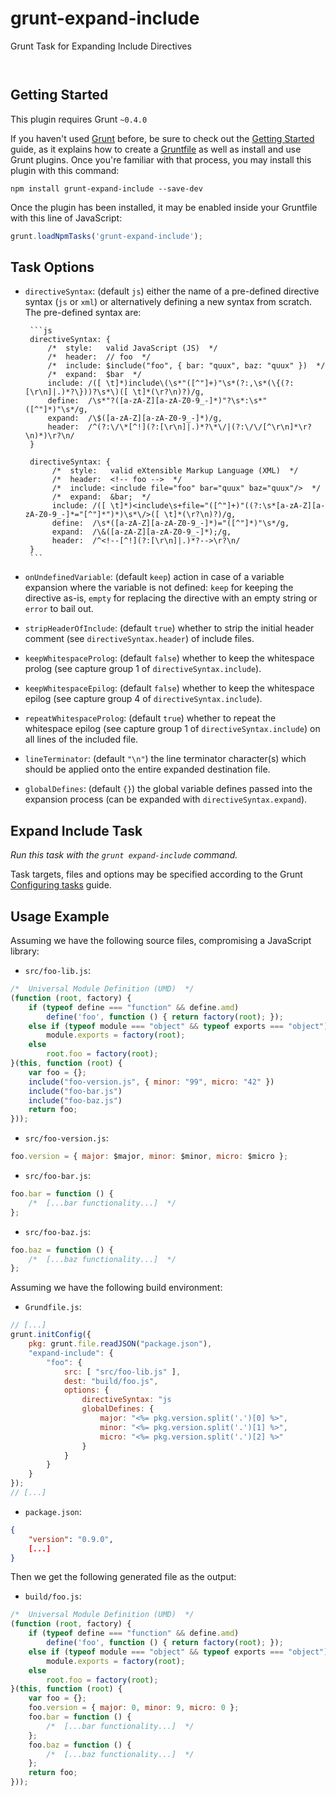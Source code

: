 
# grunt-expand-include

Grunt Task for Expanding Include Directives

<p/>
<img src="https://nodei.co/npm/grunt-expand-include.png?downloads=true&stars=true" alt=""/>

<p/>
<img src="https://david-dm.org/rse/grunt-expand-include.png" alt=""/>


## Getting Started

This plugin requires Grunt `~0.4.0`

If you haven't used [Grunt](http://gruntjs.com/)
before, be sure to check out the [Getting
Started](http://gruntjs.com/getting-started) guide, as it explains how
to create a [Gruntfile](http://gruntjs.com/sample-gruntfile) as well as
install and use Grunt plugins. Once you're familiar with that process,
you may install this plugin with this command:

```shell
npm install grunt-expand-include --save-dev
```

Once the plugin has been installed, it may be enabled inside your
Gruntfile with this line of JavaScript:

```js
grunt.loadNpmTasks('grunt-expand-include');
```

## Task Options

- `directiveSyntax`: (default `js`) either the name of a pre-defined directive syntax (`js` or `xml`)
   or alternatively defining a new syntax from scratch. The pre-defined syntax are:
 
       ```js
       directiveSyntax: {
           /*  style:   valid JavaScript (JS)  */
           /*  header:  // foo  */
           /*  include: $include("foo", { bar: "quux", baz: "quux" })  */
           /*  expand:  $bar  */
           include: /([ \t]*)include\(\s*"([^"]+)"\s*(?:,\s*(\{(?:[\r\n]|.)*?\}))?\s*\)([ \t]*(\r?\n)?)/g,
           define:  /\s*"?([a-zA-Z][a-zA-Z0-9_-]*)"?\s*:\s*"([^"]*)"\s*/g,
           expand:  /\$([a-zA-Z][a-zA-Z0-9_-]*)/g,
           header:  /^(?:\/\*[^!](?:[\r\n]|.)*?\*\/|(?:\/\/[^\r\n]*\r?\n)*)\r?\n/
       }

       directiveSyntax: {
            /*  style:   valid eXtensible Markup Language (XML)  */
            /*  header:  <!-- foo -->  */
            /*  include: <include file="foo" bar="quux" baz="quux"/>  */
            /*  expand:  &bar;  */
            include: /([ \t]*)<include\s+file="([^"]+)"((?:\s*[a-zA-Z][a-zA-Z0-9_-]*="[^"]*")*)\s*\/>([ \t]*(\r?\n)?)/g,
            define:  /\s*([a-zA-Z][a-zA-Z0-9_-]*)="([^"]*)"\s*/g,
            expand:  /\&([a-zA-Z][a-zA-Z0-9_-]*);/g,
            header:  /^<!--[^!](?:[\r\n]|.)*?-->\r?\n/
       }
       ```

- `onUndefinedVariable`: (default `keep`) action in case of a variable expansion where
  the variable is not defined: `keep` for keeping the directive as-is, `empty` for
  replacing the directive with an empty string or `error` to bail out.

- `stripHeaderOfInclude`: (default `true`) whether to strip the initial header comment
   (see `directiveSyntax.header`) of include files.

- `keepWhitespaceProlog`: (default `false`) whether to keep the whitespace prolog
  (see capture group 1 of `directiveSyntax.include`).

- `keepWhitespaceEpilog`: (default `false`) whether to keep the whitespace epilog
  (see capture group 4 of `directiveSyntax.include`).

- `repeatWhitespaceProlog`: (default `true`) whether to repeat the whitespace epilog
  (see capture group 1 of `directiveSyntax.include`) on all lines of the included file.

- `lineTerminator`: (default `"\n"`) the line terminator character(s) which should
  be applied onto the entire expanded destination file.

- `globalDefines`: (default `{}`) the global variable defines passed into the expansion process
  (can be expanded with `directiveSyntax.expand`).

## Expand Include Task

_Run this task with the `grunt expand-include` command._

Task targets, files and options may be specified according to the Grunt
[Configuring tasks](http://gruntjs.com/configuring-tasks) guide.

## Usage Example

Assuming we have the following source files, compromising a JavaScript library:

- `src/foo-lib.js`:

```js
/*  Universal Module Definition (UMD)  */
(function (root, factory) {
    if (typeof define === "function" && define.amd)
        define('foo', function () { return factory(root); });
    else if (typeof module === "object" && typeof exports === "object")
        module.exports = factory(root);
    else
        root.foo = factory(root);
}(this, function (root) {
    var foo = {};
    include("foo-version.js", { minor: "99", micro: "42" })
    include("foo-bar.js")
    include("foo-baz.js")
    return foo;
}));
```

- `src/foo-version.js`:

```js
foo.version = { major: $major, minor: $minor, micro: $micro };
```

- `src/foo-bar.js`:

```js
foo.bar = function () {
    /*  [...bar functionality...]  */
};
```

- `src/foo-baz.js`:

```js
foo.baz = function () {
    /*  [...baz functionality...]  */
};
```

Assuming we have the following build environment:

- `Grundfile.js`:

```js
// [...]
grunt.initConfig({
    pkg: grunt.file.readJSON("package.json"),
    "expand-include": {
        "foo": {
            src: [ "src/foo-lib.js" ],
            dest: "build/foo.js",
            options: {
                directiveSyntax: "js
                globalDefines: {
                    major: "<%= pkg.version.split('.')[0] %>",
                    minor: "<%= pkg.version.split('.')[1] %>",
                    micro: "<%= pkg.version.split('.')[2] %>"
                }
            }
        }
    }
});
// [...]
```

- `package.json`:
```json
{
    "version": "0.9.0",
    [...]
}
```

Then we get the following generated file as the output:

- `build/foo.js`:

```js
/*  Universal Module Definition (UMD)  */
(function (root, factory) {
    if (typeof define === "function" && define.amd)
        define('foo', function () { return factory(root); });
    else if (typeof module === "object" && typeof exports === "object")
        module.exports = factory(root);
    else
        root.foo = factory(root);
}(this, function (root) {
    var foo = {};
    foo.version = { major: 0, minor: 9, micro: 0 };
    foo.bar = function () {
        /*  [...bar functionality...]  */
    };
    foo.baz = function () {
        /*  [...baz functionality...]  */
    };
    return foo;
}));
```

